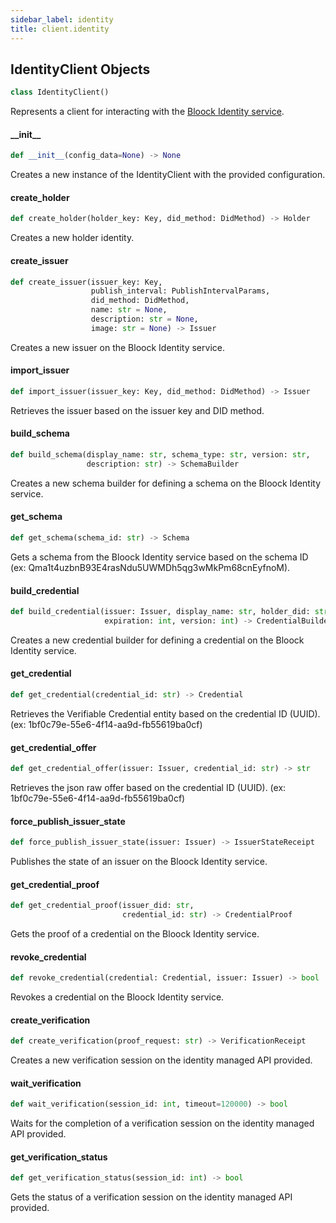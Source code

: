 ```yaml
---
sidebar_label: identity
title: client.identity
---
```


## IdentityClient Objects

```python
class IdentityClient()
```

Represents a client for interacting with the [Bloock Identity service](https://dashboard.bloock.com/login).

#### \_\_init\_\_

```python
def __init__(config_data=None) -> None
```

Creates a new instance of the IdentityClient with the provided configuration.


#### create\_holder

```python
def create_holder(holder_key: Key, did_method: DidMethod) -> Holder
```

Creates a new holder identity.


#### create\_issuer

```python
def create_issuer(issuer_key: Key,
                  publish_interval: PublishIntervalParams,
                  did_method: DidMethod,
                  name: str = None,
                  description: str = None,
                  image: str = None) -> Issuer
```

Creates a new issuer on the Bloock Identity service.


#### import\_issuer

```python
def import_issuer(issuer_key: Key, did_method: DidMethod) -> Issuer
```

Retrieves the issuer based on the issuer key and DID method.


#### build\_schema

```python
def build_schema(display_name: str, schema_type: str, version: str,
                 description: str) -> SchemaBuilder
```

Creates a new schema builder for defining a schema on the Bloock Identity service.


#### get\_schema

```python
def get_schema(schema_id: str) -> Schema
```

Gets a schema from the Bloock Identity service based on the schema ID (ex: Qma1t4uzbnB93E4rasNdu5UWMDh5qg3wMkPm68cnEyfnoM).


#### build\_credential

```python
def build_credential(issuer: Issuer, display_name: str, holder_did: str,
                     expiration: int, version: int) -> CredentialBuilder
```

Creates a new credential builder for defining a credential on the Bloock Identity service.


#### get\_credential

```python
def get_credential(credential_id: str) -> Credential
```

Retrieves the Verifiable Credential entity based on the credential ID (UUID). (ex: 1bf0c79e-55e6-4f14-aa9d-fb55619ba0cf)


#### get\_credential\_offer

```python
def get_credential_offer(issuer: Issuer, credential_id: str) -> str
```

Retrieves the json raw offer based on the credential ID (UUID). (ex: 1bf0c79e-55e6-4f14-aa9d-fb55619ba0cf)


#### force\_publish\_issuer\_state

```python
def force_publish_issuer_state(issuer: Issuer) -> IssuerStateReceipt
```

Publishes the state of an issuer on the Bloock Identity service.


#### get\_credential\_proof

```python
def get_credential_proof(issuer_did: str,
                         credential_id: str) -> CredentialProof
```

Gets the proof of a credential on the Bloock Identity service.


#### revoke\_credential

```python
def revoke_credential(credential: Credential, issuer: Issuer) -> bool
```

Revokes a credential on the Bloock Identity service.


#### create\_verification

```python
def create_verification(proof_request: str) -> VerificationReceipt
```

Creates a new verification session on the identity managed API provided.


#### wait\_verification

```python
def wait_verification(session_id: int, timeout=120000) -> bool
```

Waits for the completion of a verification session on the identity managed API provided.


#### get\_verification\_status

```python
def get_verification_status(session_id: int) -> bool
```

Gets the status of a verification session on the identity managed API provided.


